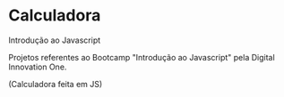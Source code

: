 # Calculadora

Introdução ao Javascript

Projetos referentes ao Bootcamp "Introdução ao Javascript" pela Digital Innovation One.

(Calculadora feita em JS)
